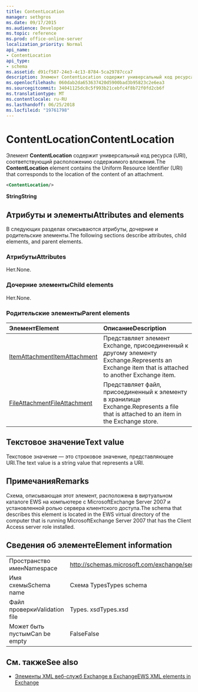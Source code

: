 ```yaml
---
title: ContentLocation
manager: sethgros
ms.date: 09/17/2015
ms.audience: Developer
ms.topic: reference
ms.prod: office-online-server
localization_priority: Normal
api_name:
- ContentLocation
api_type:
- schema
ms.assetid: d91cf587-24e3-4c13-8784-5ca29787cca7
description: Элемент ContentLocation содержит универсальный код ресурса (URI), соответствующий расположению содержимого вложения.
ms.openlocfilehash: 060dab2da653637420d5900bad3b95823c2e6ea3
ms.sourcegitcommit: 34041125dc8c5f993b21cebfc4f8b72f0fd2cb6f
ms.translationtype: MT
ms.contentlocale: ru-RU
ms.lasthandoff: 06/25/2018
ms.locfileid: "19761798"
---
```

# <a name="contentlocation"></a><span data-ttu-id="1565a-103">ContentLocation</span><span class="sxs-lookup"><span data-stu-id="1565a-103">ContentLocation</span></span>

<span data-ttu-id="1565a-104">Элемент **ContentLocation** содержит универсальный код ресурса (URI), соответствующий расположению содержимого вложения.</span><span class="sxs-lookup"><span data-stu-id="1565a-104">The **ContentLocation** element contains the Uniform Resource Identifier (URI) that corresponds to the location of the content of an attachment.</span></span> 
  
```xml
<ContentLocation/>
```

 <span data-ttu-id="1565a-105">**String**</span><span class="sxs-lookup"><span data-stu-id="1565a-105">**String**</span></span>
## <a name="attributes-and-elements"></a><span data-ttu-id="1565a-106">Атрибуты и элементы</span><span class="sxs-lookup"><span data-stu-id="1565a-106">Attributes and elements</span></span>

<span data-ttu-id="1565a-107">В следующих разделах описываются атрибуты, дочерние и родительские элементы.</span><span class="sxs-lookup"><span data-stu-id="1565a-107">The following sections describe attributes, child elements, and parent elements.</span></span>
  
### <a name="attributes"></a><span data-ttu-id="1565a-108">Атрибуты</span><span class="sxs-lookup"><span data-stu-id="1565a-108">Attributes</span></span>

<span data-ttu-id="1565a-109">Нет.</span><span class="sxs-lookup"><span data-stu-id="1565a-109">None.</span></span>
  
### <a name="child-elements"></a><span data-ttu-id="1565a-110">Дочерние элементы</span><span class="sxs-lookup"><span data-stu-id="1565a-110">Child elements</span></span>

<span data-ttu-id="1565a-111">Нет.</span><span class="sxs-lookup"><span data-stu-id="1565a-111">None.</span></span>
  
### <a name="parent-elements"></a><span data-ttu-id="1565a-112">Родительские элементы</span><span class="sxs-lookup"><span data-stu-id="1565a-112">Parent elements</span></span>

|<span data-ttu-id="1565a-113">**Элемент**</span><span class="sxs-lookup"><span data-stu-id="1565a-113">**Element**</span></span>|<span data-ttu-id="1565a-114">**Описание**</span><span class="sxs-lookup"><span data-stu-id="1565a-114">**Description**</span></span>|
|:-----|:-----|
|[<span data-ttu-id="1565a-115">ItemAttachment</span><span class="sxs-lookup"><span data-stu-id="1565a-115">ItemAttachment</span></span>](itemattachment.md) <br/> |<span data-ttu-id="1565a-116">Представляет элемент Exchange, присоединенный к другому элементу Exchange.</span><span class="sxs-lookup"><span data-stu-id="1565a-116">Represents an Exchange item that is attached to another Exchange item.</span></span>  <br/> |
|[<span data-ttu-id="1565a-117">FileAttachment</span><span class="sxs-lookup"><span data-stu-id="1565a-117">FileAttachment</span></span>](fileattachment.md) <br/> |<span data-ttu-id="1565a-118">Представляет файл, присоединенный к элементу в хранилище Exchange.</span><span class="sxs-lookup"><span data-stu-id="1565a-118">Represents a file that is attached to an item in the Exchange store.</span></span>  <br/> |
   
## <a name="text-value"></a><span data-ttu-id="1565a-119">Текстовое значение</span><span class="sxs-lookup"><span data-stu-id="1565a-119">Text value</span></span>

<span data-ttu-id="1565a-120">Текстовое значение — это строковое значение, представляющее URI.</span><span class="sxs-lookup"><span data-stu-id="1565a-120">The text value is a string value that represents a URI.</span></span>
  
## <a name="remarks"></a><span data-ttu-id="1565a-121">Примечания</span><span class="sxs-lookup"><span data-stu-id="1565a-121">Remarks</span></span>

<span data-ttu-id="1565a-122">Схема, описывающая этот элемент, расположена в виртуальном каталоге EWS на компьютере с MicrosoftExchange Server 2007 и установленной ролью сервера клиентского доступа.</span><span class="sxs-lookup"><span data-stu-id="1565a-122">The schema that describes this element is located in the EWS virtual directory of the computer that is running MicrosoftExchange Server 2007 that has the Client Access server role installed.</span></span>
  
## <a name="element-information"></a><span data-ttu-id="1565a-123">Сведения об элементе</span><span class="sxs-lookup"><span data-stu-id="1565a-123">Element information</span></span>

|||
|:-----|:-----|
|<span data-ttu-id="1565a-124">Пространство имен</span><span class="sxs-lookup"><span data-stu-id="1565a-124">Namespace</span></span>  <br/> |http://schemas.microsoft.com/exchange/services/2006/types  <br/> |
|<span data-ttu-id="1565a-125">Имя схемы</span><span class="sxs-lookup"><span data-stu-id="1565a-125">Schema name</span></span>  <br/> |<span data-ttu-id="1565a-126">Схема Types</span><span class="sxs-lookup"><span data-stu-id="1565a-126">Types schema</span></span>  <br/> |
|<span data-ttu-id="1565a-127">Файл проверки</span><span class="sxs-lookup"><span data-stu-id="1565a-127">Validation file</span></span>  <br/> |<span data-ttu-id="1565a-128">Types. xsd</span><span class="sxs-lookup"><span data-stu-id="1565a-128">Types.xsd</span></span>  <br/> |
|<span data-ttu-id="1565a-129">Может быть пустым</span><span class="sxs-lookup"><span data-stu-id="1565a-129">Can be empty</span></span>  <br/> |<span data-ttu-id="1565a-130">False</span><span class="sxs-lookup"><span data-stu-id="1565a-130">False</span></span>  <br/> |
   
## <a name="see-also"></a><span data-ttu-id="1565a-131">См. также</span><span class="sxs-lookup"><span data-stu-id="1565a-131">See also</span></span>



- [<span data-ttu-id="1565a-132">Элементы XML веб-служб Exchange в Exchange</span><span class="sxs-lookup"><span data-stu-id="1565a-132">EWS XML elements in Exchange</span></span>](ews-xml-elements-in-exchange.md)

